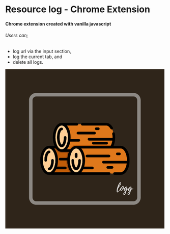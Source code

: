 # Resource log - Chrome Extension

#### Chrome extension created with vanilla javascript

###### Users can; 
* log url via the input section, 
* log the current tab, and 
* delete all logs.

![Screenshot](brandLogo.png)